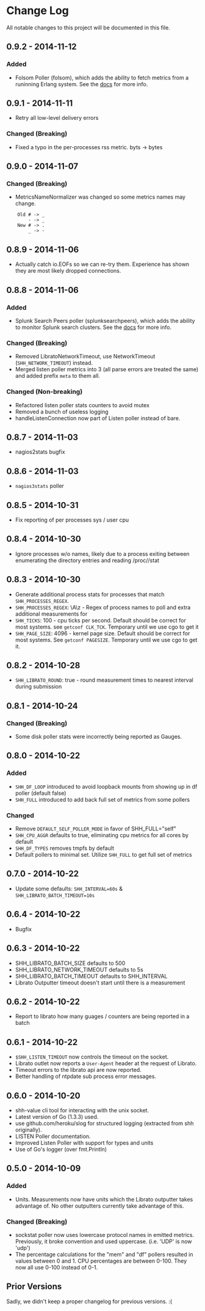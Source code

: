 # Change Log

All notable changes to this project will be documented in this file.

## 0.9.2 - 2014-11-12

### Added

- Folsom Poller (folsom), which adds the ability to fetch metrics from a
  runinning Erlang system. See the [docs](POLLERS.md) for more info.

## 0.9.1 - 2014-11-11

- Retry all low-level delivery errors

### Changed (Breaking)

- Fixed a typo in the per-processes rss metric. byts -> bytes

## 0.9.0 - 2014-11-07

### Changed (Breaking)

- MetricsNameNormalizer was changed so some metrics names may change.
```
    Old # -> _
        - -> _
    New # -> .
        _ -> -
```

## 0.8.9 - 2014-11-06

- Actually catch io.EOFs so we can re-try them. Experience has shown they are
    most likely dropped connections.

## 0.8.8 - 2014-11-06

### Added

- Splunk Search Peers poller (splunksearchpeers), which adds the
  ability to monitor Splunk search clusters. See the
  [docs](POLLERS.md) for more info.

### Changed (Breaking)

- Removed LibratoNetworkTimeout, use NetworkTimeout
  (`SHH_NETWORK_TIMEOUT`) instead.
- Merged listen poller metrics into 3 (all parse errors are treated
  the same) and added prefix `meta` to them all.

### Changed (Non-breaking)

- Refactored listen poller stats counters to avoid mutex
- Removed a bunch of useless logging
- handleListenConnection now part of Listen poller instead of bare.


## 0.8.7 - 2014-11-03

- nagios2stats bugfix

## 0.8.6 - 2014-11-03

- `nagios3stats` poller

## 0.8.5 - 2014-10-31

- Fix reporting of per processes sys / user cpu

## 0.8.4 - 2014-10-30

- Ignore processes w/o names, likely due to a process exiting between
    enumerating the directory entries and reading /proc/<pid>/stat

## 0.8.3 - 2014-10-30

- Generate additional process stats for processes that match
    `SHH_PROCESSES_REGEX`.
- `SHH_PROCESSES_REGEX`: \A\z - Regex of process names to poll and extra
    additional measurements for
- `SHH_TICKS`: 100 - cpu ticks per second. Default should be correct
    for most systems. see `getconf CLK_TCK`. Temporary until we use
    cgo to get it
- `SHH_PAGE_SIZE`: 4096 - kernel page size. Default should be correct
    for most systems. See `getconf PAGESIZE`. Temporary until we use
    cgo to get it.

## 0.8.2 - 2014-10-28

- `SHH_LIBRATO_ROUND`: true - round measurement times to nearest
    interval during submission

## 0.8.1 - 2014-10-24

### Changed (Breaking)

- Some disk poller stats were incorrectly being reported as Gauges.

## 0.8.0 - 2014-10-22

### Added

- `SHH_DF_LOOP` introduced to avoid loopback mounts from showing up in df
    poller (default false)
- `SHH_FULL` introduced to add back full set of metrics from some pollers

### Changed

- Remove `DEFAULT_SELF_POLLER_MODE` in favor of SHH_FULL="self"
- `SHH_CPU_AGGR` defaults to true, eliminating cpu metrics for all cores by
    default
- `SHH_DF_TYPES` removes tmpfs by default
- Default pollers to minimal set. Utilize `SHH_FULL` to get full set of metrics

## 0.7.0 - 2014-10-22

- Update some defaults: `SHH_INTERVAL=60s` & `SHH_LIBRATO_BATCH_TIMEOUT=10s`

## 0.6.4 - 2014-10-22

- Bugfix

## 0.6.3 - 2014-10-22

- SHH_LIBRATO_BATCH_SIZE defaults to 500
- SHH_LIBRATO_NETWORK_TIMEOUT defaults to 5s
- SHH_LIBRATO_BATCH_TIMEOUT defaults to SHH_INTERVAL
- Librato Outputter timeout doesn't start until there is a measurement

## 0.6.2 - 2014-10-22

- Report to librato how many guages / counters are being reported in a batch

## 0.6.1 - 2014-10-22

- `$SHH_LISTEN_TIMEOUT` now controls the timeout on the socket.
- Librato outlet now reports a `User-Agent` header at the request of Librato.
- Timeout errors to the librato api are now reported.
- Better handling of ntpdate sub process error messages.

## 0.6.0 - 2014-10-20

- shh-value cli tool for interacting with the unix socket.
- Latest version of Go (1.3.3) used.
- use github.com/heroku/slog for structured logging (extracted from shh
    originally).
- LISTEN Poller documentation.
- Improved Listen Poller with support for types and units
- Use of Go's logger (over fmt.Println)

## 0.5.0 - 2014-10-09

### Added

- Units. Measurements now have units which the Librato outputter takes
    advantage of. No other outputters currently take advantage of this.

### Changed (Breaking)

- sockstat poller now uses lowercase protocol names in emitted metrics.
    Previously, it broke convention and used uppercase. (i.e. 'UDP' is now
    'udp')
- The percentage calculations for the "mem" and "df" pollers resulted in values
    between 0 and 1. CPU percentages are between 0-100. They now all use 0-100
    instead of 0-1.

## Prior Versions

Sadly, we didn't keep a proper changelog for previous versions. :(
